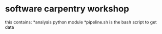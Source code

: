 software carpentry workshop
===========================

this contains:
*analysis python module
*pipeline.sh is the bash script to get data